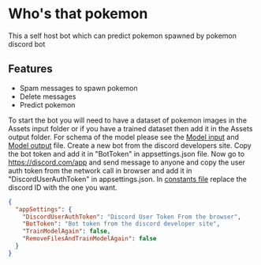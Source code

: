 # Who's that pokemon

This a self host bot which can predict pokemon spawned by pokemon discord bot

## Features

- Spam messages to spawn pokemon
- Delete messages
- Predict pokemon

To start the bot you will need to have a dataset of pokemon images in the Assets input folder or if you have a trained
dataset then add it in the Assets output folder. For schema of the model please see the [Model input] and [Model output] file.
Create a new bot from the discord developers site. Copy the bot token and add it in "BotToken" in appsettings.json file. Now go to https://discord.com/app and send message to anyone and copy the user auth token from the network call in browser and add it in "DiscordUserAuthToken" in appsettings.json. In [constants file] replace the discord ID with the one you want.

```json
{
  "appSettings": {
    "DiscordUserAuthToken": "Discord User Token From the browser",
    "BotToken": "Bot token from the discord developer site",
    "TrainModelAgain": false,
    "RemoveFilesAndTrainModelAgain": false
  }
}
```

   [Model Input]: <https://github.com/munikatoch/WhosThatPokemonBot/blob/master/Models/MlModelTrainer/ImageData.cs>
   [Model Output]: <https://github.com/munikatoch/WhosThatPokemonBot/blob/master/Models/MlModelTrainer/ModelOutput.cs>
   [constants file]: <https://github.com/munikatoch/WhosThatPokemonBot/blob/master/Models/Constants.cs>